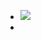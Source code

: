 - ![](https://peach-geographical-bat-397.mypinata.cloud/ipfs/QmS2upZaGF3dZwYACfs3LWVXSvrKnjczV4L7K7TXtjPvyL)
-
